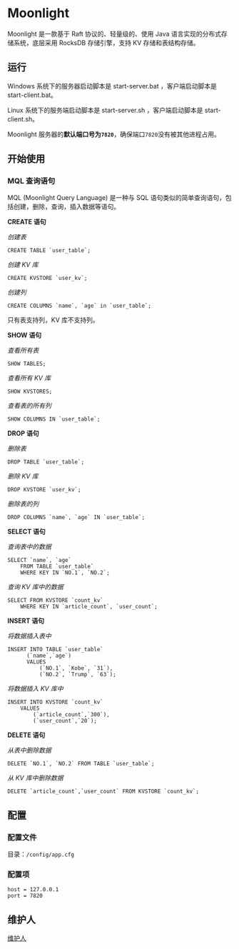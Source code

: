 # Moonlight

Moonlight 是一款基于 Raft 协议的、轻量级的、使用 Java 语言实现的分布式存储系统，底层采用 RocksDB 存储引擎，支持 KV 存储和表结构存储。

## 运行

Windows 系统下的服务器启动脚本是 start-server.bat ，客户端启动脚本是 start-client.bat。

Linux 系统下的服务端启动脚本是 start-server.sh ，客户端启动脚本是 start-client.sh。

Moonlight 服务器的**默认端口号为`7820`**，确保端口`7820`没有被其他进程占用。

## 开始使用

### MQL 查询语句

MQL (Moonlight Query Language) 是一种与 SQL 语句类似的简单查询语句，包括创建，删除，查询，插入数据等语句。

**CREATE 语句**

*创建表*

```
CREATE TABLE `user_table`;
```

*创建 KV 库*

```
CREATE KVSTORE `user_kv`;
```

*创建列*

```
CREATE COLUMNS `name`, `age` in `user_table`;
```

只有表支持列，KV 库不支持列。

**SHOW 语句**

*查看所有表*

```
SHOW TABLES;
```

*查看所有 KV 库*

```
SHOW KVSTORES;
```

*查看表的所有列*

```
SHOW COLUMNS IN `user_table`;
```

**DROP 语句**

*删除表*

```
DROP TABLE `user_table`;
```

*删除 KV 库*

```
DROP KVSTORE `user_kv`;
```

*删除表的列*

```
DROP COLUMNS `name`, `age` IN `user_table`;
```

**SELECT 语句**

*查询表中的数据*

```
SELECT `name`, `age`
    FROM TABLE `user_table`
    WHERE KEY IN `NO.1`, `NO.2`;
```

*查询 KV 库中的数据*

```
SELECT FROM KVSTORE `count_kv`
    WHERE KEY IN `article_count`, `user_count`;
```

**INSERT 语句**

*将数据插入表中*

```
INSERT INTO TABLE `user_table`
      (`name`,`age`)
      VALUES
          (`NO.1`, `Kobe`, `31`),
          (`NO.2`, `Trump`, `63`);
```

*将数据插入 KV 库中*

```
INSERT INTO KVSTORE `count_kv`
    VALUES
        (`article_count`,`300`),
        (`user_count`,`20`);
```

**DELETE 语句**

*从表中删除数据*

```
DELETE `NO.1`, `NO.2` FROM TABLE `user_table`;
```

*从 KV 库中删除数据*

```
DELETE `article_count`,`user_count` FROM KVSTORE `count_kv`;
```

## 配置

### 配置文件

目录：`/config/app.cfg`

### 配置项

```
host = 127.0.0.1
port = 7820
```

## 维护人

[维护人](./MAINTAINERS)